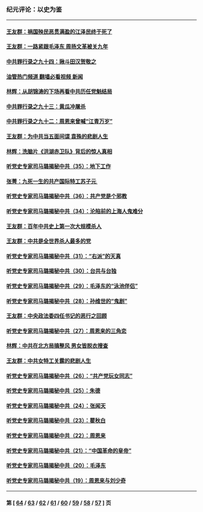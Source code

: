 ### 纪元评论：以史为鉴
---
#### [王友群：祸国殃民恶贯满盈的江泽民终于死了](../../pages/nsc1028/n13876096.md?12040330) 
#### [王友群：一路紧跟毛泽东 周扬文革被关九年](../../pages/nsc1028/n13873383.md?12040330) 
#### [中共罪行录之九十四：揪斗田汉贺敬之](../../pages/nsc1028/n13872944.md?12040330) 
#### [油管热门频道 翻墙必看视频 新闻](ok?12040330)
#### [林辉：从胡锦涛的下场再看中共历任党魁结局](../../pages/nsc1028/n13872142.md?12040330) 
#### [中共罪行录之九十三：黄瓜冲屠杀](../../pages/nsc1028/n13872199.md?12040330) 
#### [中共罪行录之九十二：周恩来曾喊“江青万岁”](../../pages/nsc1028/n13869483.md?12040330) 
#### [王友群：为中共当五面间谍 袁殊的悲剧人生](../../pages/nsc1028/n13868782.md?12040330) 
#### [林辉：洗脑片《洪湖赤卫队》背后的惊人真相](../../pages/nsc1028/n13868674.md?12040330) 
#### [听党史专家司马璐揭秘中共（35）：地下工作](../../pages/nsc1028/n13866828.md?12040330) 
#### [张菁：九死一生的共产国际特工苏子元 ](../../pages/nsc1028/n13867901.md?12040330) 
#### [听党史专家司马璐揭秘中共（36）：共产党是个邪教](../../pages/nsc1028/n13867637.md?12040330) 
#### [听党史专家司马璐揭秘中共（34）：沦陷前的上海人鬼难分](../../pages/nsc1028/n13866165.md?12040330) 
#### [王友群：百年中共史上第一次大规模杀人](../../pages/nsc1028/n13863785.md?12040330) 
#### [王友群：中共是全世界杀人最多的党](../../pages/nsc1028/n13860689.md?12040330) 
#### [听党史专家司马璐揭秘中共（31）：“右派”的天真](../../pages/nsc1028/n13860002.md?12040330) 
#### [听党史专家司马璐揭秘中共（30）：台共与台独](../../pages/nsc1028/n13859351.md?12040330) 
#### [听党史专家司马璐揭秘中共（29）：毛泽东的“泳池伴侣”](../../pages/nsc1028/n13858477.md?12040330) 
#### [听党史专家司马璐揭秘中共（28）：孙维世的“鬼剧”](../../pages/nsc1028/n13856891.md?12040330) 
#### [王友群：中央政法委四任书记的恶行之回顾](../../pages/nsc1028/n13855519.md?12040330) 
#### [听党史专家司马璐揭秘中共（27）：周恩来的三角恋](../../pages/nsc1028/n13855636.md?12040330) 
#### [林辉：中共在北方局搞整风 男女皆脱衣搜查](../../pages/nsc1028/n13855473.md?12040330) 
#### [王友群：中共女特工关露的悲剧人生](../../pages/nsc1028/n13855019.md?12040330) 
#### [听党史专家司马璐揭秘中共（26）：“共产党玩女同志”](../../pages/nsc1028/n13854553.md?12040330) 
#### [听党史专家司马璐揭秘中共（25）：朱德](../../pages/nsc1028/n13853823.md?12040330) 
#### [听党史专家司马璐揭秘中共（24）：张闻天](../../pages/nsc1028/n13852852.md?12040330) 
#### [听党史专家司马璐揭秘中共（23）：瞿秋白](../../pages/nsc1028/n13852353.md?12040330) 
#### [听党史专家司马璐揭秘中共（22）：周恩来](../../pages/nsc1028/n13851190.md?12040330) 
#### [听党史专家司马璐揭秘中共（21）：“中国革命的皇帝”](../../pages/nsc1028/n13850794.md?12040330) 
#### [听党史专家司马璐揭秘中共（20）：毛泽东](../../pages/nsc1028/n13850194.md?12040330) 
#### [听党史专家司马璐揭秘中共（19）：周恩来与刘少奇](../../pages/nsc1028/n13849324.md?12040330) 

---
#### 第 [ [64](./64.md?12040330) / [63](./63.md?12040330) / [62](./62.md?12040330) / [61](./61.md?12040330) / [60](./60.md?12040330) / [59](./59.md?12040330) / [58](./58.md?12040330) / [57](./57.md?12040330) ] 页
